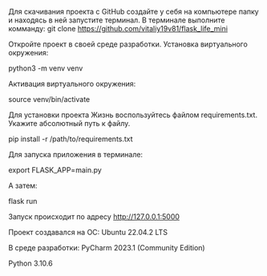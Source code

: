 Для скачивания проекта с GitHub создайте у себя на компьютере
папку и находясь в ней запустите терминал.
В терминале выполните комманду:
git clone https://github.com/vitaliy19v81/flask_life_mini

Откройте проект в своей среде разработки.
Установка виртуального окружения:

python3 -m venv venv

Активация виртуального окружения:

source venv/bin/activate

Для установки проекта Жизнь воспользуйтесь файлом requirements.txt.
Укажите абсолютный путь к файлу.

pip install -r /path/to/requirements.txt

Для запуска приложения в терминале:

export FLASK_APP=main.py

А затем:

flask run

Запуск происходит по адресу
http://127.0.0.1:5000

Проект создавался на ОС:
Ubuntu 22.04.2 LTS

В среде разработки:
PyCharm 2023.1 (Community Edition)

Python 3.10.6